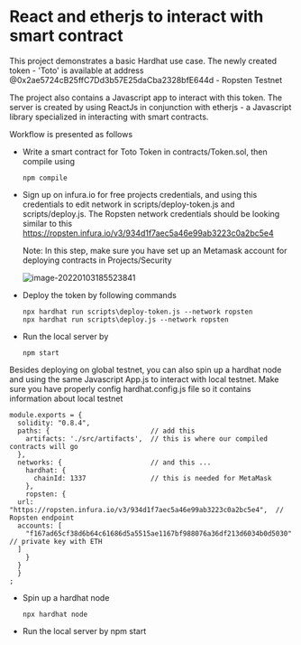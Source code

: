 # React and etherjs to interact with smart contract

This project demonstrates a basic Hardhat use case. The newly created token - 'Toto' is available at address @0x2ae5724cB25ffC7Dd3b57E25daCba2328bfE644d - Ropsten Testnet

The project also  contains a Javascript app to interact with this token. The server is created by using ReactJs in conjunction with etherjs - a Javascript library specialized in interacting with smart contracts. 



Workflow is presented as follows

- Write a smart contract for Toto Token in contracts/Token.sol, then compile using

  ```
  npm compile
  ```

- Sign up on infura.io for free projects credentials, and using this credentials to edit network in scripts/deploy-token.js and scripts/deploy.js. The Ropsten network credentials should be looking similar to this https://ropsten.infura.io/v3/934d1f7aec5a46e99ab3223c0a2bc5e4

  Note: In this step, make sure you have set up an Metamask account for deploying contracts in Projects/Security 

  ![image-20220103185523841](C:\Users\shawn\AppData\Roaming\Typora\typora-user-images\image-20220103185523841.png)

- Deploy the token by following commands 

  ```
  npx hardhat run scripts\deploy-token.js --network ropsten
  npx hardhat run scripts\deploy.js --network ropsten
  ```

- Run the local server by 

  ```
  npm start
  ```

  

Besides deploying on global testnet, you can also spin up a hardhat node and using the same Javascript App.js to interact with local testnet. Make sure you have properly config hardhat.config.js file so it contains information about local testnet 



```
module.exports = {
  solidity: "0.8.4",
  paths: {                         // add this
    artifacts: './src/artifacts',  // this is where our compiled contracts will go
  },
  networks: {                      // and this ...
    hardhat: {
      chainId: 1337                // this is needed for MetaMask
    },
    ropsten: {
  url: "https://ropsten.infura.io/v3/934d1f7aec5a46e99ab3223c0a2bc5e4",  // Ropsten endpoint
  accounts: [
    "f167ad65cf38d6b64c61686d5a5515ae1167bf988076a36df213d6034b0d5030" // private key with ETH
  ]
    }
  }
  }
;

```



- Spin up a hardhat node

  ```
  npx hardhat node
  ```

- Run the local server by npm start

